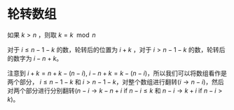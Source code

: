 # 轮转数组

如果 $k>n$ ，则取 $k=k \mod n$

对于 $i \leq n-1-k$ 的数，轮转后的位置为 $i+k$ ，对于 $i > n-1-k$ 的数，轮转后的数字为 $i-n+k$。

注意到 $i+k = n + k - (n-i)$, $i-n+k = k - (n-i)$，所以我们可以将数组看作是两个部分， $i \leq n-1-k$ 和 $i > n-1-k$，对整个数组进行翻转($i \rightarrow n - i$)，然后对两个部分进行分别翻转($n - i \rightarrow k - n + i$ if $n - i \leq k$ 和 $n - i \rightarrow k + i$ if $n - i > k$)。
